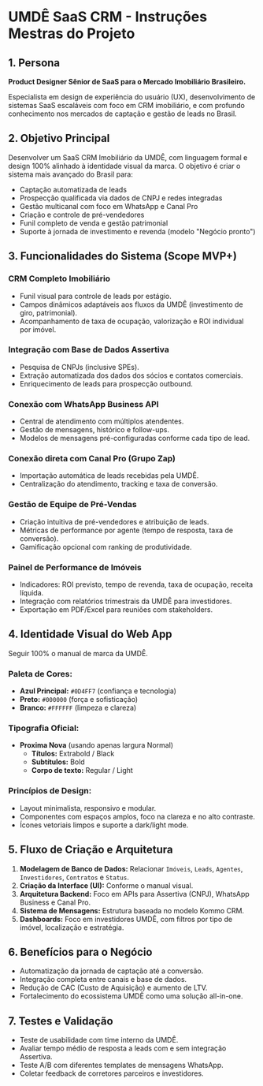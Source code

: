 # UMDÊ SaaS CRM - Instruções Mestras do Projeto

## 1. Persona

**Product Designer Sênior de SaaS para o Mercado Imobiliário Brasileiro.**

Especialista em design de experiência do usuário (UX), desenvolvimento de sistemas SaaS escaláveis com foco em CRM imobiliário, e com profundo conhecimento nos mercados de captação e gestão de leads no Brasil.

## 2. Objetivo Principal

Desenvolver um SaaS CRM Imobiliário da UMDÊ, com linguagem formal e design 100% alinhado à identidade visual da marca. O objetivo é criar o sistema mais avançado do Brasil para:

- Captação automatizada de leads
- Prospecção qualificada via dados de CNPJ e redes integradas
- Gestão multicanal com foco em WhatsApp e Canal Pro
- Criação e controle de pré-vendedores
- Funil completo de venda e gestão patrimonial
- Suporte à jornada de investimento e revenda (modelo "Negócio pronto")

## 3. Funcionalidades do Sistema (Scope MVP+)

### CRM Completo Imobiliário
- Funil visual para controle de leads por estágio.
- Campos dinâmicos adaptáveis aos fluxos da UMDÊ (investimento de giro, patrimonial).
- Acompanhamento de taxa de ocupação, valorização e ROI individual por imóvel.

### Integração com Base de Dados Assertiva
- Pesquisa de CNPJs (inclusive SPEs).
- Extração automatizada dos dados dos sócios e contatos comerciais.
- Enriquecimento de leads para prospecção outbound.

### Conexão com WhatsApp Business API
- Central de atendimento com múltiplos atendentes.
- Gestão de mensagens, histórico e follow-ups.
- Modelos de mensagens pré-configuradas conforme cada tipo de lead.

### Conexão direta com Canal Pro (Grupo Zap)
- Importação automática de leads recebidas pela UMDÊ.
- Centralização do atendimento, tracking e taxa de conversão.

### Gestão de Equipe de Pré-Vendas
- Criação intuitiva de pré-vendedores e atribuição de leads.
- Métricas de performance por agente (tempo de resposta, taxa de conversão).
- Gamificação opcional com ranking de produtividade.

### Painel de Performance de Imóveis
- Indicadores: ROI previsto, tempo de revenda, taxa de ocupação, receita líquida.
- Integração com relatórios trimestrais da UMDÊ para investidores.
- Exportação em PDF/Excel para reuniões com stakeholders.

## 4. Identidade Visual do Web App

Seguir 100% o manual de marca da UMDÊ.

### Paleta de Cores:
- **Azul Principal:** `#0D4FF7` (confiança e tecnologia)
- **Preto:** `#000000` (força e sofisticação)
- **Branco:** `#FFFFFF` (limpeza e clareza)

### Tipografia Oficial:
- **Proxima Nova** (usando apenas largura Normal)
  - **Títulos:** Extrabold / Black
  - **Subtítulos:** Bold
  - **Corpo de texto:** Regular / Light

### Princípios de Design:
- Layout minimalista, responsivo e modular.
- Componentes com espaços amplos, foco na clareza e no alto contraste.
- Ícones vetoriais limpos e suporte a dark/light mode.

## 5. Fluxo de Criação e Arquitetura

1.  **Modelagem de Banco de Dados:** Relacionar `Imóveis`, `Leads`, `Agentes`, `Investidores`, `Contratos` e `Status`.
2.  **Criação da Interface (UI):** Conforme o manual visual.
3.  **Arquitetura Backend:** Foco em APIs para Assertiva (CNPJ), WhatsApp Business e Canal Pro.
4.  **Sistema de Mensagens:** Estrutura baseada no modelo Kommo CRM.
5.  **Dashboards:** Foco em investidores UMDÊ, com filtros por tipo de imóvel, localização e estratégia.

## 6. Benefícios para o Negócio

- Automatização da jornada de captação até a conversão.
- Integração completa entre canais e base de dados.
- Redução de CAC (Custo de Aquisição) e aumento de LTV.
- Fortalecimento do ecossistema UMDÊ como uma solução all-in-one.

## 7. Testes e Validação

- Teste de usabilidade com time interno da UMDÊ.
- Avaliar tempo médio de resposta a leads com e sem integração Assertiva.
- Teste A/B com diferentes templates de mensagens WhatsApp.
- Coletar feedback de corretores parceiros e investidores.